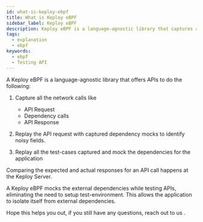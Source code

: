 ```yaml
---
id: what-is-keploy-ebpf
title: What is Keploy eBPF
sidebar_label: Keploy eBPF
description: Keploy eBPF is a language-agnostic library that captures and replays API calls and subsequent network interactions.
tags:
  - explanation
  - ebpf
keywords:
  - ebpf
  - Testing API
---
```


A Keploy eBPF is a language-agnostic library that offers APIs to do the following:

1. Capture all the network calls like

   - API Request
   - Dependency calls
   - API Response

2. Replay the API request with captured dependency mocks to identify noisy fields.
3. Replay all the test-cases captured and mock the dependencies for the application

Comparing the expected and actual responses for an API call happens at the Keploy Server.

A Keploy eBPF mocks the external dependencies while testing APIs, eliminating the need to setup test-environment. This allows the application to isolate itself from external dependencies.

Hope this helps you out, if you still have any questions, reach out to us .

